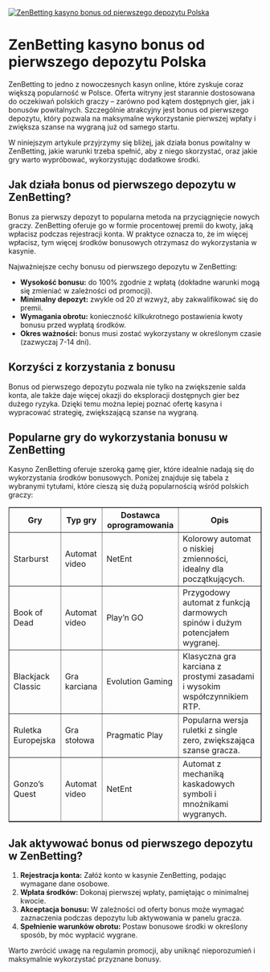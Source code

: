 [![ZenBetting kasyno bonus od pierwszego depozytu Polska](https://123-caf.pages.dev/gitsignup.png)](https://vrmoo.ru/Bt82HjjY)

<h1>ZenBetting kasyno bonus od pierwszego depozytu Polska</h1> <p>ZenBetting to jedno z nowoczesnych kasyn online, które zyskuje coraz większą popularność w Polsce. Oferta witryny jest starannie dostosowana do oczekiwań polskich graczy – zarówno pod kątem dostępnych gier, jak i bonusów powitalnych. Szczególnie atrakcyjny jest bonus od pierwszego depozytu, który pozwala na maksymalne wykorzystanie pierwszej wpłaty i zwiększa szanse na wygraną już od samego startu.</p> <p>W niniejszym artykule przyjrzymy się bliżej, jak działa bonus powitalny w ZenBetting, jakie warunki trzeba spełnić, aby z niego skorzystać, oraz jakie gry warto wypróbować, wykorzystując dodatkowe środki.</p>  <h2>Jak działa bonus od pierwszego depozytu w ZenBetting?</h2> <p>Bonus za pierwszy depozyt to popularna metoda na przyciągnięcie nowych graczy. ZenBetting oferuje go w formie procentowej premii do kwoty, jaką wpłacisz podczas rejestracji konta. W praktyce oznacza to, że im więcej wpłacisz, tym więcej środków bonusowych otrzymasz do wykorzystania w kasynie.</p> <p>Najważniejsze cechy bonusu od pierwszego depozytu w ZenBetting:</p> <ul>   <li><strong>Wysokość bonusu:</strong> do 100% zgodnie z wpłatą (dokładne warunki mogą się zmieniać w zależności od promocji).</li>   <li><strong>Minimalny depozyt:</strong> zwykle od 20 zł wzwyż, aby zakwalifikować się do premii.</li>   <li><strong>Wymagania obrotu:</strong> konieczność kilkukrotnego postawienia kwoty bonusu przed wypłatą środków.</li>   <li><strong>Okres ważności:</strong> bonus musi zostać wykorzystany w określonym czasie (zazwyczaj 7-14 dni).</li> </ul>  <h2>Korzyści z korzystania z bonusu</h2> <p>Bonus od pierwszego depozytu pozwala nie tylko na zwiększenie salda konta, ale także daje więcej okazji do eksploracji dostępnych gier bez dużego ryzyka. Dzięki temu można lepiej poznać ofertę kasyna i wypracować strategię, zwiększającą szanse na wygraną.</p>  <h2>Popularne gry do wykorzystania bonusu w ZenBetting</h2> <p>Kasyno ZenBetting oferuje szeroką gamę gier, które idealnie nadają się do wykorzystania środków bonusowych. Poniżej znajduje się tabela z wybranymi tytułami, które cieszą się dużą popularnością wśród polskich graczy:</p>  <table border="1" cellpadding="8" cellspacing="0">   <thead>     <tr>       <th>Gry</th>       <th>Typ gry</th>       <th>Dostawca oprogramowania</th>       <th>Opis</th>     </tr>   </thead>   <tbody>     <tr>       <td>Starburst</td>       <td>Automat video</td>       <td>NetEnt</td>       <td>Kolorowy automat o niskiej zmienności, idealny dla początkujących.</td>     </tr>     <tr>       <td>Book of Dead</td>       <td>Automat video</td>       <td>Play’n GO</td>       <td>Przygodowy automat z funkcją darmowych spinów i dużym potencjałem wygranej.</td>     </tr>     <tr>       <td>Blackjack Classic</td>       <td>Gra karciana</td>       <td>Evolution Gaming</td>       <td>Klasyczna gra karciana z prostymi zasadami i wysokim współczynnikiem RTP.</td>     </tr>     <tr>       <td>Ruletka Europejska</td>       <td>Gra stołowa</td>       <td>Pragmatic Play</td>       <td>Popularna wersja ruletki z single zero, zwiększająca szanse gracza.</td>     </tr>     <tr>       <td>Gonzo’s Quest</td>       <td>Automat video</td>       <td>NetEnt</td>       <td>Automat z mechaniką kaskadowych symboli i mnożnikami wygranych.</td>     </tr>   </tbody> </table>  <h2>Jak aktywować bonus od pierwszego depozytu w ZenBetting?</h2> <ol>   <li><strong>Rejestracja konta:</strong> Załóż konto w kasynie ZenBetting, podając wymagane dane osobowe.</li>   <li><strong>Wpłata środków:</strong> Dokonaj pierwszej wpłaty, pamiętając o minimalnej kwocie.</li>   <li><strong>Akceptacja bonusu:</strong> W zależności od oferty bonus może wymagać zaznaczenia podczas depozytu lub aktywowania w panelu gracza.</li>   <li><strong>Spełnienie warunków obrotu:</strong> Postaw bonusowe środki w określony sposób, by móc wypłacić wygrane.</li> </ol> <p>Warto zwrócić uwagę na regulamin promocji, aby uniknąć nieporozumień i maksymalnie wykorzystać przyznane bonusy.</p>